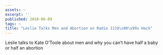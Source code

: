 ```yaml
---
assets: ~
excerpt: ''
published: 2010-06-09
tags: ~
title: "Leslie Talks Men and Abortion on Radio JJJâ\x80\x99s Hack"
---
```

Leslie talks to Kate O’Toole about men and why you can’t have half a
baby or half an abortion